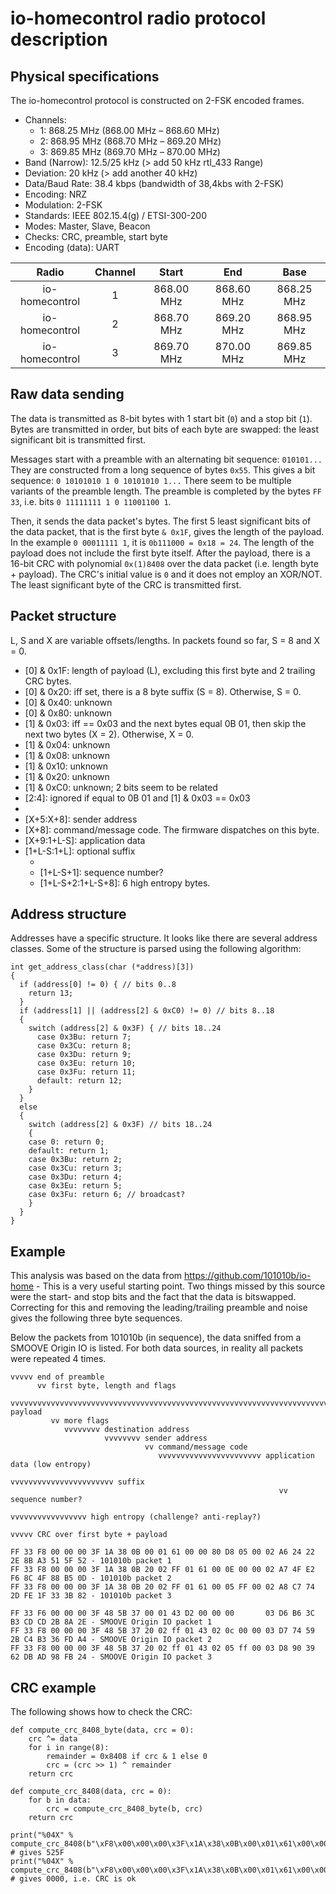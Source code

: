 # io-homecontrol radio protocol description

## Physical specifications

The io-homecontrol protocol is constructed on 2-FSK encoded frames.

- Channels:
  - 1: 868.25 MHz (868.00 MHz – 868.60 MHz)
  - 2: 868.95 MHz (868.70 MHz – 869.20 MHz)
  - 3: 869.85 MHz (869.70 MHz – 870.00 MHz)
- Band (Narrow): 12.5/25 kHz (> add 50 kHz rtl_433 Range)
- Deviation: 20 kHz (> add another 40 kHz)
- Data/Baud Rate: 38.4 kbps (bandwidth of 38,4kbs with 2-FSK)
- Encoding: NRZ
- Modulation: 2-FSK
- Standards: IEEE 802.15.4(g) / ETSI-300-200
- Modes: Master, Slave, Beacon
- Checks: CRC, preamble, start byte
- Encoding (data): UART

|     Radio      | Channel |   Start    |    End     |    Base    |
| :------------: | :-----: | :--------: | :--------: | :--------: |
| io-homecontrol |    1    | 868.00 MHz | 868.60 MHz | 868.25 MHz |
| io-homecontrol |    2    | 868.70 MHz | 869.20 MHz | 868.95 MHz |
| io-homecontrol |    3    | 869.70 MHz | 870.00 MHz | 869.85 MHz |

## Raw data sending

The data is transmitted as 8-bit bytes with 1 start bit (`0`) and a stop bit (`1`). Bytes are transmitted in order, but bits of each byte are swapped: the least significant bit is transmitted first.

Messages start with a preamble with an alternating bit sequence: `010101...` They are constructed from a long sequence of bytes `0x55`. This gives a bit sequence: `0 10101010 1 0 10101010 1...` There seem to be multiple variants of the preamble length. The preamble is completed by the bytes `FF 33`, i.e. bits `0 11111111 1 0 11001100 1`.

Then, it sends the data packet's bytes. The first 5 least significant bits of the data packet, that is the first byte `& 0x1F`, gives the length of the payload. In the example `0 00011111 1`, it is `0b111000 = 0x18 = 24`. The length of the payload does not include the first byte itself. After the payload, there is a 16-bit CRC with polynomial `0x(1)8408` over the data packet (i.e. length byte + payload). The CRC's initial value is `0` and it does not employ an XOR/NOT. The least significant byte of the CRC is transmitted first.

## Packet structure

L, S and X are variable offsets/lengths. In packets found so far, S = 8 and X = 0.

* [0] & 0x1F: length of payload (L), excluding this first byte and 2 trailing CRC bytes.
* [0] & 0x20: iff set, there is a 8 byte suffix (S = 8). Otherwise, S = 0.
* [0] & 0x40: unknown
* [0] & 0x80: unknown
* [1] & 0x03: iff == 0x03 and the next bytes equal 0B 01, then skip the next two bytes (X = 2). Otherwise, X = 0.
* [1] & 0x04: unknown
* [1] & 0x08: unknown
* [1] & 0x10: unknown
* [1] & 0x20: unknown
* [1] & 0xC0: unknown; 2 bits seem to be related
* [2:4]: ignored if equal to 0B 01 and [1] & 0x03 == 0x03
* [X+2:X+5]: address (presumably destination?)
* [X+5:X+8]: sender address
* [X+8]: command/message code. The firmware dispatches on this byte.
* [X+9:1+L-S]: application data
* [1+L-S:1+L]: optional suffix
    * [1+L-S+0]: unknown
    * [1+L-S+1]: sequence number?
    * [1+L-S+2:1+L-S+8]: 6 high entropy bytes.

## Address structure

Addresses have a specific structure. It looks like there are several address classes. Some of the structure is parsed using the following algorithm:
```
int get_address_class(char (*address)[3])
{
  if (address[0] != 0) { // bits 0..8
    return 13;
  }
  if (address[1] || (address[2] & 0xC0) != 0) // bits 8..18
  {
    switch (address[2] & 0x3F) { // bits 18..24
      case 0x3Bu: return 7;
      case 0x3Cu: return 8;
      case 0x3Du: return 9;
      case 0x3Eu: return 10;
      case 0x3Fu: return 11;
      default: return 12;
    }
  }
  else
  {
    switch (address[2] & 0x3F) // bits 18..24
    {
    case 0: return 0;
    default: return 1;
    case 0x3Bu: return 2;
    case 0x3Cu: return 3;
    case 0x3Du: return 4;
    case 0x3Eu: return 5;
    case 0x3Fu: return 6; // broadcast?
    }
  }
}
```

## Example

This analysis was based on the data from https://github.com/101010b/io-home - This is a very useful starting point. Two things missed by this source were the start- and stop bits and the fact that the data is bitswapped. Correcting for this and removing the leading/trailing preamble and noise gives the following three byte sequences.

Below the packets from 101010b (in sequence), the data sniffed from a SMOOVE Origin IO is listed. For both data sources, in reality all packets were repeated 4 times.

```
vvvvv end of preamble
      vv first byte, length and flags
         vvvvvvvvvvvvvvvvvvvvvvvvvvvvvvvvvvvvvvvvvvvvvvvvvvvvvvvvvvvvvvvvvvvvvvv payload
         vv more flags
            vvvvvvvv destination address
                     vvvvvvvv sender address
                              vv command/message code
                                 vvvvvvvvvvvvvvvvvvvvvvv application data (low entropy)
                                                         vvvvvvvvvvvvvvvvvvvvvvv suffix
                                                            vv sequence number?
                                                               vvvvvvvvvvvvvvvvv high entropy (challenge? anti-replay?)
                                                                                 vvvvv CRC over first byte + payload

FF 33 F8 00 00 00 3F 1A 38 0B 00 01 61 00 00 80 D8 05 00 02 A6 24 22 2E 8B A3 51 5F 52 - 101010b packet 1
FF 33 F8 00 00 00 3F 1A 38 0B 20 02 FF 01 61 00 0E 00 00 02 A7 4F E2 F6 8C 4F 88 B5 0D - 101010b packet 2
FF 33 F8 00 00 00 3F 1A 38 0B 20 02 FF 01 61 00 05 FF 00 02 A8 C7 74 2D FE 1F 33 3B 82 - 101010b packet 3

FF 33 F6 00 00 00 3F 48 5B 37 00 01 43 D2 00 00 00       03 D6 B6 3C B3 CD CD 2B 8A 2E - SMOOVE Origin IO packet 1
FF 33 F8 00 00 00 3F 48 5B 37 20 02 ff 01 43 02 0c 00 00 03 D7 74 59 2B C4 B3 36 FD A4 - SMOOVE Origin IO packet 2
FF 33 F8 00 00 00 3F 48 5B 37 20 02 ff 01 43 02 05 ff 00 03 D8 90 39 62 DB AD 98 FB 24 - SMOOVE Origin IO packet 3
```

## CRC example

The following shows how to check the CRC:

```
def compute_crc_8408_byte(data, crc = 0):
    crc ^= data
    for i in range(8):
        remainder = 0x8408 if crc & 1 else 0
        crc = (crc >> 1) ^ remainder
    return crc

def compute_crc_8408(data, crc = 0):
    for b in data:
        crc = compute_crc_8408_byte(b, crc)
    return crc

print("%04X" % compute_crc_8408(b"\xF8\x00\x00\x00\x3F\x1A\x38\x0B\x00\x01\x61\x00\x00\x80\xD8\x05\x00\x02\xA6\x24\x22\x2E\x8B\xA3\x51")) # gives 525F
print("%04X" % compute_crc_8408(b"\xF8\x00\x00\x00\x3F\x1A\x38\x0B\x00\x01\x61\x00\x00\x80\xD8\x05\x00\x02\xA6\x24\x22\x2E\x8B\xA3\x51\x5F\x52")) # gives 0000, i.e. CRC is ok
```
